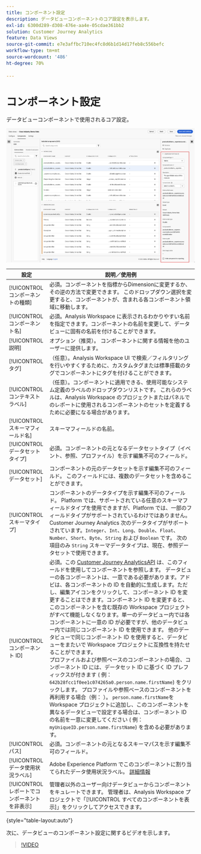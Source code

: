 ```yaml
---
title: コンポーネント設定
description: データビューコンポーネントのコア設定を表示します。
exl-id: 6300d289-d308-476e-aa4e-05cdae361bb2
solution: Customer Journey Analytics
feature: Data Views
source-git-commit: e7e3affbc710ec4fc8d6b1d14d17feb8c556befc
workflow-type: tm+mt
source-wordcount: '486'
ht-degree: 70%

---
```


# コンポーネント設定

データビューコンポーネントで使用されるコア設定。

![コンポーネント設定](../assets/component-settings.png)

| 設定 | 説明／使用例 |
| --- | --- |
| [!UICONTROL コンポーネントの種類] | 必須。コンポーネントを指標からDimensionに変更するか、その逆の方法で変更できます。 このドロップダウン選択を変更すると、コンポーネントが、含まれる各コンポーネント領域に移動します。 |
| [!UICONTROL コンポーネント名] | 必須。Analysis Workspace に表示されるわかりやすい名前を指定できます。コンポーネントの名前を変更して、データビューに固有の名前を付けることができます。 |
| [!UICONTROL 説明] | オプション（推奨）。 コンポーネントに関する情報を他のユーザーに提供します。 |
| [!UICONTROL タグ] | （任意）。Analysis Workspace UI で検索／フィルタリングを行いやすくするために、カスタムタグまたは標準搭載のタグでコンポーネントにタグを付けることができます。 |
| [!UICONTROL コンテキストラベル] | （任意）。コンポーネントに適用できる、使用可能なシステム定義のラベルのドロップダウンリストです。 これらのラベルは、Analysis Workspace のプロジェクトまたはパネルでのレポートに使用されるコンポーネントのセットを定義するために必要になる場合があります。 |
| [!UICONTROL スキーマフィールド名] | スキーマフィールドの名前。 |
| [!UICONTROL データセットタイプ] | 必須。コンポーネントの元となるデータセットタイプ（イベント、参照、プロファイル）を示す編集不可のフィールド。 |
| [!UICONTROL データセット] | コンポーネントの元のデータセットを示す編集不可のフィールド。 このフィールドには、複数のデータセットを含めることができます。 |
| [!UICONTROL スキーマタイプ] | コンポーネントのデータタイプを示す編集不可のフィールド。 Platform では、サポートされている任意のスキーマフィールドタイプを使用できますが、Platform では、一部のフィールドタイプがサポートされているわけではありません。Customer Journey Analytics 次のデータタイプがサポートされています。`Integer`、`Int`、`Long`、`Double`、`Float`、`Number`、`Short`、`Byte`、`String` および `Boolean` です。 次の項目のみ `String` スキーマデータタイプは、現在、参照データセットで使用できます。 |
| [!UICONTROL コンポーネント ID] | 必須。この [Customer Journey AnalyticsAPI](https://adobe.io/cja-apis/docs) は、このフィールドを使用してコンポーネントを参照します。 データビューの各コンポーネントは、一意である必要があります。アドビは、各コンポーネントの ID を自動的に生成します。ただし、編集アイコンをクリックして、コンポーネント ID を変更することはできます。コンポーネント ID を変更すると、このコンポーネントを含む既存の Workspace プロジェクトがすべて機能しなくなります。単一のデータビュー内では各コンポーネントに一意の ID が必要ですが、他のデータビュー内では同じコンポーネント ID を使用できます。 他のデータビューで同じコンポーネント ID を使用すると、データビューをまたいで Workspace プロジェクトに互換性を持たせることができます。<br/>プロファイルおよび参照ベースのコンポーネントの場合、コンポーネント ID には、データセット ID に基づく ID プレフィックスが付きます ( 例： `642b28fcc1f0ee1c074265a0.person.name.firstName`) をクリックします。 プロファイルや参照ベースのコンポーネントを再利用する場合（例： ）。 `person.name.firstName`を Workspace プロジェクトに追加し、このコンポーネントを異なるデータビューで設定する場合は、コンポーネント ID の名前を一意に変更してください ( 例： `myUniqueID.person.name.firstName`) を含める必要があります。 |
| [!UICONTROL パス] | 必須。コンポーネントの元となるスキーマパスを示す編集不可のフィールド。 |
| [!UICONTROL データ使用状況ラベル] | Adobe Experience Platform でこのコンポーネントに割り当てられたデータ使用状況ラベル。 [詳細情報](/help/data-views/data-governance.md) |
| [!UICONTROL レポートでコンポーネントを非表示] | 管理者以外のユーザー向けデータビューからコンポーネントをキュレートできます。 管理者は、Analysis Workspace プロジェクトで「[!UICONTROL すべてのコンポーネントを表示]」をクリックしてアクセスできます。 |

{style="table-layout:auto"}

次に、データビューのコンポーネント設定に関するビデオを示します。

>[!VIDEO](https://video.tv.adobe.com/v/333112/?quality=12)
